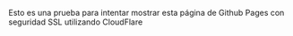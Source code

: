 Esto es una prueba para intentar mostrar esta página de Github Pages con seguridad SSL utilizando CloudFlare
